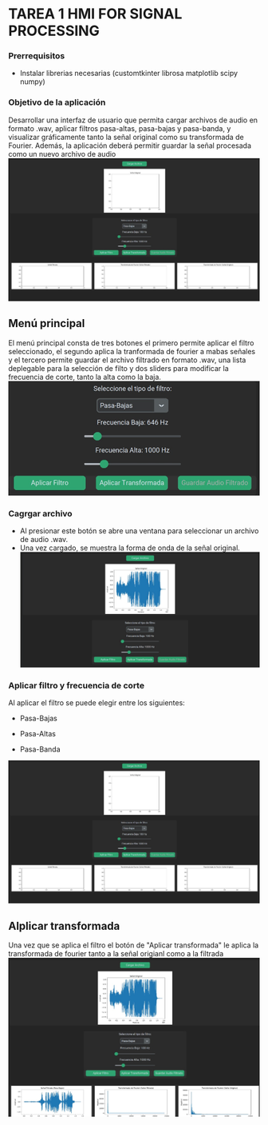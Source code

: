 # TAREA 1 HMI FOR SIGNAL PROCESSING 
### Prerrequisitos 
- Instalar librerias necesarias (customtkinter librosa matplotlib scipy numpy)
### Objetivo de la aplicación 
Desarrollar una interfaz de usuario que permita cargar archivos de audio en formato .wav, aplicar filtros pasa-altas, pasa-bajas y pasa-banda, y visualizar gráficamente tanto la señal original como su transformada de Fourier. Además, la aplicación deberá permitir guardar la señal procesada como un nuevo archivo de audio
![alt text](image.png)
## Menú principal 
El menú principal consta de tres botones el primero permite aplicar el filtro seleccionado, el segundo aplica la tranformada de fourier a mabas señales y el tercero permite guardar el archivo filtrado en formato .wav, una lista deplegable para la selección de filto y dos sliders para modificar la frecuencia de corte, tanto la alta como la baja. 
![alt text](image-4.png)
### Cagrgar archivo 
- Al presionar este botón se abre una ventana para seleccionar un archivo de audio .wav.
- Una vez cargado, se muestra la forma de onda de la señal original.
![alt text](image-1.png)

### Aplicar filtro y frecuencia de corte
Al aplicar el filtro se puede elegir entre los siguientes: 

- Pasa-Bajas

- Pasa-Altas

- Pasa-Banda

![alt text](image-2.png)

## Alplicar transformada 
Una vez que se aplica el filtro el botón de "Aplicar transformada" le aplica la transformada de fourier tanto a la señal origianl como a la filtrada 
![alt text](image-3.png)

